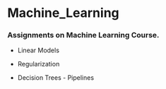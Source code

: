 # Machine_Learning

### Assignments on Machine Learning Course.

- Linear Models

- Regularization

- Decision Trees - Pipelines
